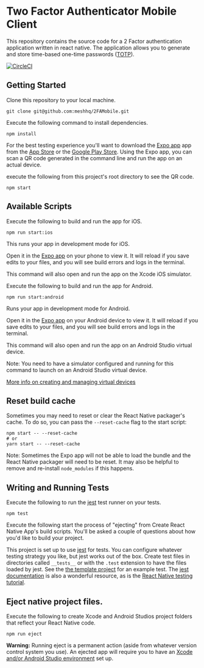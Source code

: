 # Two Factor Authenticator Mobile Client

This repository contains the source code for a 2 Factor authentication application written in react native. The application allows you to generate and store time-based one-time passwords ([TOTP](https://en.wikipedia.org/wiki/Time-based_One-time_Password_Algorithm)).

[![CircleCI](https://circleci.com/gh/meshhq/2FAMobile/tree/master.svg?style=svg)](https://circleci.com/gh/meshhq/2FAMobile/tree/master)

## Getting Started

Clone this repository to your local machine.

```git clone git@github.com:meshhq/2FAMobile.git```

Execute the following command to install dependencies.

```npm install```

For the best testing experience you'll want to download the [Expo app](https://expo.io/) app from the [App Store](https://itunes.apple.com/us/app/expo-client/id982107779?mt=8) or the [Google Play Store](https://play.google.com/store/apps/details?id=host.exp.exponent&hl=en). Using the Expo app, you can scan a QR code generated in the command line and run the app on an actual device.


execute the following from this project's root directory to see the QR code.

```npm start```

## Available Scripts

Execute the following to build and run the app for iOS.

```npm run start:ios```

This runs your app in development mode for iOS.

Open it in the [Expo app](https://expo.io) on your phone to view it. It will reload if you save edits to your files, and you will see build errors and logs in the terminal.

This command will also open and run the app on the Xcode iOS simulator.

Execute the following to build and run the app for Android.

```npm run start:android```

Runs your app in development mode for Android.

Open it in the [Expo app](https://expo.io) on your Android device to view it. It will reload if you save edits to your files, and you will see build errors and logs in the terminal.

This command will also open and run the app on an Android Studio virtual device.

Note: You need to have a simulator configured and running for this command to launch on an Android Studio virtual device.

[More info on creating and managing virtual devices](https://developer.android.com/studio/run/managing-avds.html)

## Reset build cache

Sometimes you may need to reset or clear the React Native packager's cache. To do so, you can pass the `--reset-cache` flag to the start script:

```
npm start -- --reset-cache
# or
yarn start -- --reset-cache
```

Note: Sometimes the Expo app will not be able to load the bundle and the React Native packager will need to be reset. It may also be helpful to remove and re-install `node_modules` if this happens.

## Writing and Running Tests

Execute the following to run the [jest](https://github.com/facebook/jest) test runner on your tests.

```npm test```

Execute the following start the process of "ejecting" from Create React Native App's build scripts. You'll be asked a couple of questions about how you'd like to build your project.

This project is set up to use [jest](https://facebook.github.io/jest/) for tests. You can configure whatever testing strategy you like, but jest works out of the box. Create test files in directories called `__tests__` or with the `.test` extension to have the files loaded by jest. See the [the template project](https://github.com/react-community/create-react-native-app/blob/master/react-native-scripts/template/App.test.js) for an example test. The [jest documentation](https://facebook.github.io/jest/docs/en/getting-started.html) is also a wonderful resource, as is the [React Native testing tutorial](https://facebook.github.io/jest/docs/en/tutorial-react-native.html).

## Eject native project files.

Execute the following to create Xcode and Android Studios project folders that reflect your React Native code.

```npm run eject```

**Warning:** Running eject is a permanent action (aside from whatever version control system you use). An ejected app will require you to have an [Xcode and/or Android Studio environment](https://facebook.github.io/react-native/docs/getting-started.html) set up.